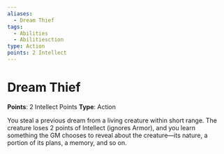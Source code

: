 ```yaml
---
aliases:
  - Dream Thief
tags:
  - Abilities
  - Abilitiesction
type: Action
points: 2 Intellect
---
```


# Dream Thief

**Points**: 2 Intellect Points
**Type**: Action

You steal a previous dream from a living creature within short range. The creature loses 2 points of Intellect (ignores Armor), and you learn something the GM chooses to reveal about the creature—its nature, a portion of its plans, a memory, and so on.
